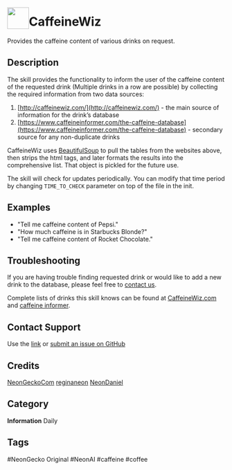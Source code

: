 # <img src='./logo.svg' card_color="#FF8600" width="50" style="vertical-align:bottom" style="vertical-align:bottom">CaffeineWiz

Provides the caffeine content of various drinks on request.

## Description

The skill provides the functionality to inform the user of the caffeine content of the requested drink (Multiple drinks in a row are possible)
by collecting the required information from two data sources:

1.  [http://caffeinewiz.com/](http://caffeinewiz.com/) - the main source of information for the drink’s database
2.  [https://www.caffeineinformer.com/the-caffeine-database](https://www.caffeineinformer.com/the-caffeine-database) - secondary source for any non-duplicate drinks
    

CaffeineWiz uses [BeautifulSoup](https://www.crummy.com/software/BeautifulSoup/bs4/doc/) to pull the tables from the websites above, then strips the html tags, and later formats the results into the comprehensive list. That object is pickled for the future use.

The skill will check for updates periodically. You can modify that time period by changing `TIME_TO_CHECK` parameter on top of the file in the init.

## Examples
* "Tell me caffeine content of Pepsi."
* "How much caffeine is in Starbucks Blonde?"
* "Tell me caffeine content of Rocket Chocolate."

## Troubleshooting

If you are having trouble finding requested drink or would like to add a new drink to the database,
please feel free to [contact us](https://neongecko.com/ContactUs).

Complete lists of drinks this skill knows can be found at [CaffeineWiz.com](https://caffeinewiz.com) and 
[caffeine informer](https://www.caffeineinformer.com/the-caffeine-database).

## Contact Support

Use the [link](https://neongecko.com/ContactUs) or [submit an issue on GitHub](https://help.github.com/en/articles/creating-an-issue)

## Credits
[NeonGeckoCom](https://github.com/NeonGeckoCom)
[reginaneon](https://github.com/reginaneon)
[NeonDaniel](https://github.com/NeonDaniel)

## Category
**Information**
Daily

## Tags
#NeonGecko Original
#NeonAI
#caffeine
#coffee

